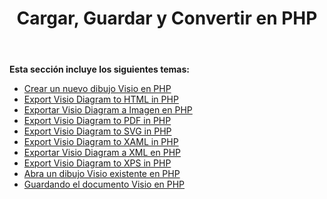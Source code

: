 ﻿---
title: Cargar, Guardar y Convertir en PHP
type: docs
weight: 10
url: /es/java/loading-saving-and-converting-in-php/
---
**Esta sección incluye los siguientes temas:**

- [Crear un nuevo dibujo Visio en PHP](/diagram/es/java/creating-a-new-visio-drawing-in-php/)
- [Export Visio Diagram to HTML in PHP](/diagram/es/java/export-visio-diagram-to-html-in-php/)
- [Exportar Visio Diagram a Imagen en PHP](/diagram/es/java/export-visio-diagram-to-image-in-php/)
- [Export Visio Diagram to PDF in PHP](/diagram/es/java/export-visio-diagram-to-pdf-in-php/)
- [Export Visio Diagram to SVG in PHP](/diagram/es/java/export-visio-diagram-to-svg-in-php/)
- [Export Visio Diagram to XAML in PHP](/diagram/es/java/export-visio-diagram-to-xaml-in-php/)
- [Exportar Visio Diagram a XML en PHP](/diagram/es/java/export-visio-diagram-to-xml-in-php/)
- [Export Visio Diagram to XPS in PHP](/diagram/es/java/export-visio-diagram-to-xps-in-php/)
- [Abra un dibujo Visio existente en PHP](/diagram/es/java/open-an-existing-visio-drawing-in-php/)
- [Guardando el documento Visio en PHP](/diagram/es/java/saving-visio-document-in-php/)
